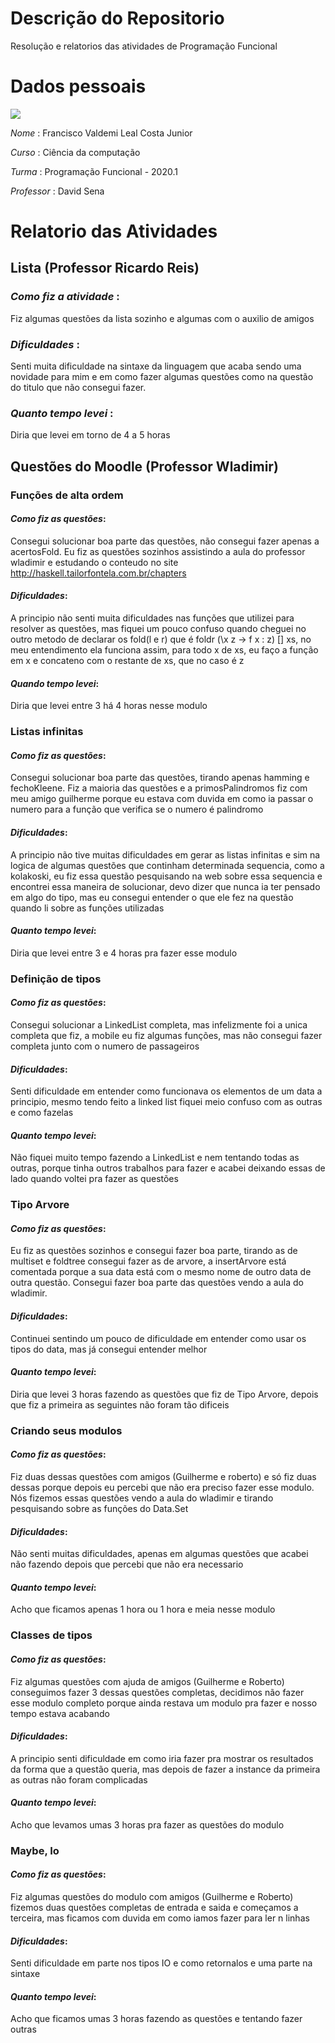 # Descrição do Repositorio
Resolução e relatorios das atividades de Programação Funcional
# Dados pessoais
![](https://avatars2.githubusercontent.com/u/47836518?s=400&u=29348d610374298f0bd9535090e24201a42dc8e7&v=4)<p>
*Nome* : Francisco Valdemi Leal Costa Junior<p>
*Curso* : Ciência da computação<p>
*Turma* : Programação Funcional - 2020.1<p>
*Professor* : David Sena<p>
# Relatorio das Atividades
## Lista (Professor Ricardo Reis)
### *Como fiz a atividade* :
Fiz algumas questões da lista sozinho e algumas com o auxilio de amigos
### *Dificuldades* :
Senti muita dificuldade na sintaxe da linguagem que acaba sendo uma novidade para mim e em como fazer algumas questões como na questão do titulo que não consegui fazer.
### *Quanto tempo levei* : 
Diria que levei em torno de 4 a 5 horas

## Questões do Moodle (Professor Wladimir)
### Funções de alta ordem
#### *Como fiz as questões*:
Consegui solucionar boa parte das questões, não consegui fazer apenas a acertosFold. Eu fiz as questões sozinhos assistindo a aula do professor wladimir e estudando o conteudo no site http://haskell.tailorfontela.com.br/chapters
#### *Dificuldades*:
A principio não senti muita dificuldades nas funções que utilizei para resolver as questões, mas fiquei um pouco confuso quando cheguei no outro metodo de declarar os fold(l e r) que é 
foldr (\x z -> f x : z) [] xs, no meu entendimento ela funciona assim, para todo x de xs, eu faço a função em x e concateno com o restante de xs, que no caso é z
#### *Quando tempo levei*:
Diria que levei entre 3 há 4 horas nesse modulo

### Listas infinitas
#### *Como fiz as questões*:
Consegui solucionar boa parte das questões, tirando apenas hamming e fechoKleene. Fiz a maioria das questões e a primosPalindromos fiz com meu amigo guilherme porque eu estava com duvida em como ia passar o numero para a função que verifica se o numero é palindromo
#### *Dificuldades*: 
A principio não tive muitas dificuldades em gerar as listas infinitas e sim na logica de algumas questões que continham determinada sequencia, como a kolakoski, eu fiz essa questão pesquisando na web sobre essa sequencia e encontrei essa maneira de solucionar, devo dizer que nunca ia ter pensado em algo do tipo, mas eu consegui entender o que ele fez na questão quando li sobre as funções utilizadas
#### *Quanto tempo levei*:
Diria que levei entre 3 e 4 horas pra fazer esse modulo

### Definição de tipos
#### *Como fiz as questões*:
Consegui solucionar a LinkedList completa, mas infelizmente foi a unica completa que fiz, a mobile eu fiz algumas funções, mas não consegui fazer completa junto com o numero de passageiros
#### *Dificuldades*:
Senti dificuldade em entender como funcionava os elementos de um data a principio, mesmo tendo feito a linked list fiquei meio confuso com as outras e como fazelas 
#### *Quanto tempo levei*:
Não fiquei muito tempo fazendo a LinkedList e nem tentando todas as outras, porque tinha outros trabalhos para fazer e acabei deixando essas de lado quando voltei pra fazer as questões

### Tipo Arvore
#### *Como fiz as questões*:
Eu fiz as questões sozinhos e consegui fazer boa parte, tirando as de multiset e foldtree consegui fazer as de arvore, a insertArvore está comentada porque a sua data está com o mesmo nome de outro data de outra questão. Consegui fazer boa parte das questões vendo a aula do wladimir.
#### *Dificuldades*:
Continuei sentindo um pouco de dificuldade em entender como usar os tipos do data, mas já consegui entender melhor
#### *Quanto tempo levei*:
Diria que levei 3 horas fazendo as questões que fiz de Tipo Arvore, depois que fiz a primeira as seguintes não foram tão dificeis 

### Criando seus modulos
#### *Como fiz as questões*:
Fiz duas dessas questões com amigos (Guilherme e roberto) e só fiz duas dessas porque depois eu percebi que não era preciso fazer esse modulo. Nós fizemos essas questões vendo a aula do wladimir e tirando pesquisando sobre as funções do Data.Set
#### *Dificuldades*:
Não senti muitas dificuldades, apenas em algumas questões que acabei não fazendo depois que percebi que não era necessario
#### *Quanto tempo levei*:
Acho que ficamos apenas 1 hora ou 1 hora e meia nesse modulo

### Classes de tipos
#### *Como fiz as questões*:
Fiz algumas questões com ajuda de amigos (Guilherme e Roberto) conseguimos fazer 3 dessas questões completas, decidimos não fazer esse modulo completo porque ainda restava um modulo pra fazer e nosso tempo estava acabando
#### *Dificuldades*:
A principio senti dificuldade em como iria fazer pra mostrar os resultados da forma que a questão queria, mas depois de fazer a instance da primeira as outras não foram complicadas
#### *Quanto tempo levei*:
Acho que levamos umas 3 horas pra fazer as questões do modulo

### Maybe, Io
#### *Como fiz as questões*:
Fiz algumas questões do modulo com amigos (Guilherme e Roberto) fizemos duas questões completas de entrada e saida e começamos a terceira, mas ficamos com duvida em como iamos fazer para ler n linhas
#### *Dificuldades*:
Senti dificuldade em parte nos tipos IO e como retornalos e uma parte na sintaxe
#### *Quanto tempo levei*:
Acho que ficamos umas 3 horas fazendo as questões e tentando fazer outras
